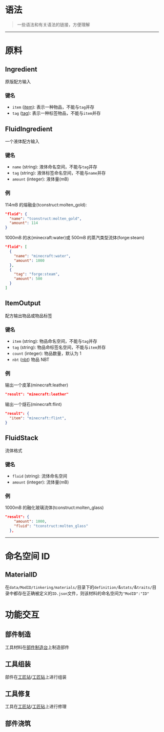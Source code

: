 # 语法

> 一些语法和有关语法的链接，方便理解

---

# 原料

## Ingredient

原版配方输入

### 键名

- `item` ([item](https://zh.minecraft.wiki/w/Java%E7%89%88%E6%95%B0%E6%8D%AE%E5%80%BC#%E7%89%A9%E5%93%81)): 表示一种物品，不能与`tag`并存
- `tag` ([tag](https://zh.minecraft.wiki/w/%E6%A0%87%E7%AD%BE#%E7%89%A9%E5%93%81%E6%A0%87%E7%AD%BE)): 表示一种标签物品，不能与`item`并存

## FluidIngredient

一个液体配方输入

### 键名

- `name` (string): 液体命名空间，不能与`tag`并存
- `tag` (string): 液体标签命名空间，不能与`name`并存
- `amount` (integer): 液体量(mB)

### 例

114mB 的熔融金(tconstruct:molten_gold):

```json
"fluid": {
  "name": "tconstruct:molten_gold",
  "amount": 114
}
```

1000mB 的水(minecraft:water)或 500mB 的蒸汽类型流体(forge:steam)

```json
"fluid": [
  {
    "name": "minecraft:water",
    "amount": 1000
  },
  {
    "tag": "forge:steam",
    "amount": 500
  }
]
```

## ItemOutput

配方输出物品或物品标签

### 键名

- `item` (string): 物品命名空间，不能与`tag`并存
- `tag` (string): 物品命标签名空间，不能与`item`并存
- `count` (integer): 物品数量，默认为 1
- `nbt` ([nbt](https://zh.minecraft.wiki/w/NBT)) 物品 NBT

### 例

输出一个皮革(minecraft:leather)

```json
"result": "minecraft:leather"
```

输出一个燧石(minecraft:flint)

```json
"result": {
  "item": "minecraft:flint",
}
```

## FluidStack

流体格式

### 键名

- `fluid` (string): 流体命名空间
- `amount` (integer): 流体量(mB)

### 例

1000mB 的融化玻璃流体(tconstruct:molten_glass)

```json
"result": {
    "amount": 1000,
    "fluid": "tconstruct:molten_glass"
  },
```

---

# 命名空间 ID

## MaterialID

在`data/ModID/tinkering/materials/`目录下的`definition/`&`stats/`&`traits/`目录中都存在正确被定义的`ID.json`文件，则该材料的命名空间为`"ModID":"ID"`

# 功能交互

## 部件制造

工具材料在[部件制造台](https://www.mcmod.cn/item/636855.html)上制造部件

## 工具组装

部件在[工匠站](https://www.mcmod.cn/item/636877.html)/[工匠砧](https://www.mcmod.cn/item/636920.html)上进行组装

## 工具修复

工具在[工匠站](https://www.mcmod.cn/item/636877.html)/[工匠砧](https://www.mcmod.cn/item/636920.html)上进行修理

## 部件浇筑
